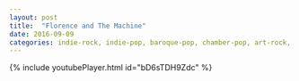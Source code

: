 ```yaml
---
layout: post
title:  "Florence and The Machine"
date: 2016-09-09
categories: indie-rock, indie-pop, baroque-pop, chamber-pop, art-rock, neo-soul, art-pop
---
```

{% include youtubePlayer.html id="bD6sTDH9Zdc" %}
